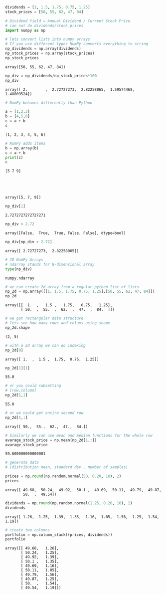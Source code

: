 

```python
dividends = [1, 1.5, 1.75, 0.75, 1.25]
stock_prices = [50, 55, 62, 47, 84]
```


```python
# Dividend Yield = Annual Dividend / Current Stock Price
# can not do dividends/stock_prices
import numpy as np
```


```python
# lets convert lists into numpy arrays
# If you use different types NumPy converts everything to string
np_dividends = np.array(dividends)
np_stock_prices = np.array(stock_prices)
np_stock_prices
```




    array([50, 55, 62, 47, 84])




```python
np_div = np_dividends/np_stock_prices*100
np_div
```




    array([ 2.        ,  2.72727273,  2.82258065,  1.59574468,  1.48809524])




```python
# NumPy behaves differently than Python

a = [1,2,3]
b = [4,5,6]
c = a + b
c
```




    [1, 2, 3, 4, 5, 6]




```python
# NumPy adds items
b = np.array(b)
c = a + b
print(c)
c
```

    [5 7 9]





    array([5, 7, 9])




```python
np_div[1]
```




    2.7272727272727271




```python
np_div > 2.72
```




    array([False,  True,  True, False, False], dtype=bool)




```python
np_div[np_div > 2.72]
```




    array([ 2.72727273,  2.82258065])




```python
# 2D NumPy Arrays
# ndarray stands for N-dimensional array
type(np_div)
```




    numpy.ndarray




```python
# we can create 2d array from a regular python list of lists
np_2d = np.array([[1, 1.5, 1.75, 0.75, 1.25],[50, 55, 62, 47, 84]])
np_2d
```




    array([[  1.  ,   1.5 ,   1.75,   0.75,   1.25],
           [ 50.  ,  55.  ,  62.  ,  47.  ,  84.  ]])




```python
# we got rectangular data structure
# lets see how many rows and colums using shape
np_2d.shape
```




    (2, 5)




```python
# with a 2d array we can do indexing 
np_2d[0]
```




    array([ 1.  ,  1.5 ,  1.75,  0.75,  1.25])




```python
np_2d[1][1]
```




    55.0




```python
# or you could subsetting
# [row,column]
np_2d[1,1]
```




    55.0




```python
# or we could get entire second row
np_2d[1,:]
```




    array([ 50.,  55.,  62.,  47.,  84.])




```python
# Similarly we can use mean and median functions for the whole row 
avarage_stock_price = np.mean(np_2d[1,:])
avarage_stock_price
```




    59.600000000000001




```python
# generate data
# (distribution mean, standard dev., number of samples)

prices = np.round(np.random.normal(50, 0.20, 10), 2)
prices
```




    array([ 49.68,  50.24,  49.92,  50.1 ,  49.69,  50.11,  49.79,  49.87,
            50.  ,  49.54])




```python
dividends = np.round(np.random.normal(1.25, 0.20, 10), 2)
dividends
```




    array([ 1.26,  1.25,  1.39,  1.35,  1.16,  1.05,  1.56,  1.25,  1.54,  1.19])




```python
# create two columns
portfolio = np.column_stack((prices, dividends))
portfolio
```




    array([[ 49.68,   1.26],
           [ 50.24,   1.25],
           [ 49.92,   1.39],
           [ 50.1 ,   1.35],
           [ 49.69,   1.16],
           [ 50.11,   1.05],
           [ 49.79,   1.56],
           [ 49.87,   1.25],
           [ 50.  ,   1.54],
           [ 49.54,   1.19]])




```python

```
